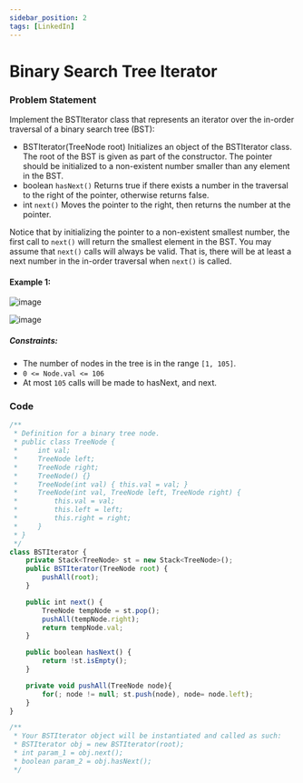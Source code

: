 ```yaml
---
sidebar_position: 2
tags: [LinkedIn]
---
```


# Binary Search Tree Iterator

### Problem Statement

Implement the BSTIterator class that represents an iterator over the in-order traversal of a binary search tree (BST):

- BSTIterator(TreeNode root) Initializes an object of the BSTIterator class. The root of the BST is given as part of the constructor. The pointer should be initialized to a non-existent number smaller than any element in the BST.
- boolean `hasNext()` Returns true if there exists a number in the traversal to the right of the pointer, otherwise returns false.
- int `next()` Moves the pointer to the right, then returns the number at the pointer.

Notice that by initializing the pointer to a non-existent smallest number, the first call to `next()` will return the smallest element in the BST.
You may assume that `next()` calls will always be valid. That is, there will be at least a next number in the in-order traversal when `next()` is called.

#### Example 1:

![image](https://user-images.githubusercontent.com/77881638/206434590-6dd22667-0237-4c2f-bc7a-336c3343a4fb.png)

![image](https://user-images.githubusercontent.com/77881638/206435367-4e5a0e7d-d6ee-49f4-a6c1-4bb935ffd122.png)

##### Constraints:

- The number of nodes in the tree is in the range `[1, 105]`.
- `0 <= Node.val <= 106`
- At most `105` calls will be made to hasNext, and next.

### Code

```jsx title="JAVA Code"
/**
 * Definition for a binary tree node.
 * public class TreeNode {
 *     int val;
 *     TreeNode left;
 *     TreeNode right;
 *     TreeNode() {}
 *     TreeNode(int val) { this.val = val; }
 *     TreeNode(int val, TreeNode left, TreeNode right) {
 *         this.val = val;
 *         this.left = left;
 *         this.right = right;
 *     }
 * }
 */
class BSTIterator {
    private Stack<TreeNode> st = new Stack<TreeNode>();
    public BSTIterator(TreeNode root) {
        pushAll(root);
    }

    public int next() {
        TreeNode tempNode = st.pop();
        pushAll(tempNode.right);
        return tempNode.val;
    }

    public boolean hasNext() {
        return !st.isEmpty();
    }

    private void pushAll(TreeNode node){
        for(; node != null; st.push(node), node= node.left);
    }
}

/**
 * Your BSTIterator object will be instantiated and called as such:
 * BSTIterator obj = new BSTIterator(root);
 * int param_1 = obj.next();
 * boolean param_2 = obj.hasNext();
 */
```

